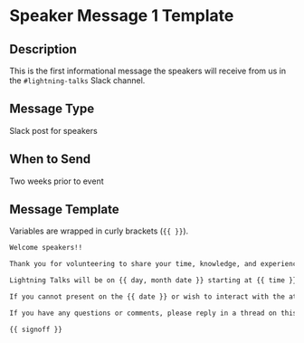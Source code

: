 # Speaker Message 1 Template

## Description

This is the first informational message the speakers will receive from us in the `#lightning-talks` Slack channel.

## Message Type

Slack post for speakers

## When to Send

Two weeks prior to event

## Message Template

Variables are wrapped in curly brackets (`{{ }}`).

````md
Welcome speakers!!

Thank you for volunteering to share your time, knowledge, and experience with our community!

Lightning Talks will be on {{ day, month date }} starting at {{ time }} EDT. Please let @Meg know if there are times that you prefer. We will do our best to accommodate everyone.

If you cannot present on the {{ date }} or wish to interact with the attendees live via chat, you have the option to submit a pre-recorded Lightning Talk. For those presenting live, we're encouraging participants to ask questions by tagging you in the `#vc-events` channel so you can answer the questions as you're available. We encourage you all to consider submitting a [Lunch & Learn idea](https://virtualcoffee.io/lunch-and-learn-idea/) and letting the participants know that you're planning on developing your topic further.

If you have any questions or comments, please reply in a thread on this post or DM @Meg. As always, we want to support you in whatever way best suits your needs.

{{ signoff }}
````
